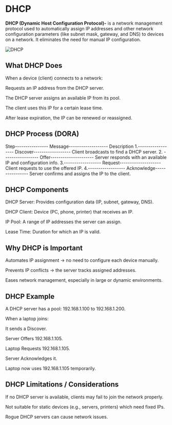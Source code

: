 # DHCP
**DHCP (Dynamic Host Configuration Protocol)-** is a network management protocol used to automatically assign IP addresses and other network configuration parameters (like subnet mask, gateway, and DNS) to devices on a network. It eliminates the need for manual IP configuration.



![DHCP](https://4.bp.blogspot.com/-Y0lWXIKko28/VuG0NB2MJPI/AAAAAAAAAdA/V4nzxcg_RWk/s1600/DHCPSnooping.jpg)

## What DHCP Does
When a device (client) connects to a network:

Requests an IP address from the DHCP server.

The DHCP server assigns an available IP from its pool.

The client uses this IP for a certain lease time.

After lease expiration, the IP can be renewed or reassigned.

## DHCP Process (DORA)
Step----------------	Message-------------------	Description
1.------------------	Discover------------------	Client broadcasts to find a DHCP server.
2. -----------------	Offer---------------------	Server responds with an available IP and configuration info.
3.------------------	Request--------------------	Client requests to use the offered IP.
4.------------------	Acknowledge----------------	Server confirms and assigns the IP to the client.

## DHCP Components
DHCP Server: Provides configuration data (IP, subnet, gateway, DNS).

DHCP Client: Device (PC, phone, printer) that receives an IP.

IP Pool: A range of IP addresses the server can assign.

Lease Time: Duration for which an IP is valid.

## Why DHCP is Important
Automates IP assignment → no need to configure each device manually.

Prevents IP conflicts → the server tracks assigned addresses.

Eases network management, especially in large or dynamic environments.

## DHCP Example
A DHCP server has a pool: 192.168.1.100 to 192.168.1.200.

When a laptop joins:

It sends a Discover.

Server Offers 192.168.1.105.

Laptop Requests 192.168.1.105.

Server Acknowledges it.

Laptop now uses 192.168.1.105 temporarily.

## DHCP Limitations / Considerations
If no DHCP server is available, clients may fail to join the network properly.

Not suitable for static devices (e.g., servers, printers) which need fixed IPs.

Rogue DHCP servers can cause network issues.

